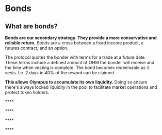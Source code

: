 # Bonds

## What are bonds?

**Bonds are our secondary strategy. They provide a more conservative and reliable return.** Bonds are a cross between a fixed income product, a futures contract, and an option. 

The protocol quotes the bonder with terms for a trade at a future date. These terms include a defined amount of OHM the bonder will receive and the time when vesting is complete. The bond becomes redeemable as it vests. I.e. 2 days in 40% of the reward can be claimed.

**This allows Olympus to accumulate its own liquidity.** Doing so ensure there's always locked liquidity in the pool to facilitate market operations and protect token holders.

\*\*\*\*

\*\*\*\*

\*\*\*\*

\*\*\*\*
